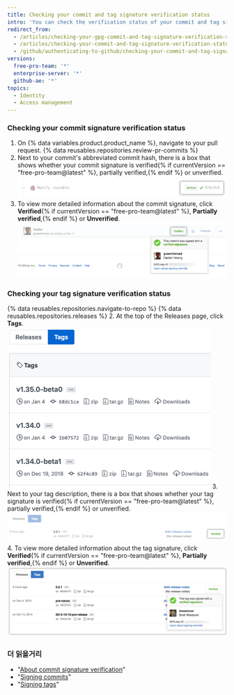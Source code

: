 ```yaml
---
title: Checking your commit and tag signature verification status
intro: 'You can check the verification status of your commit and tag signatures on {% data variables.product.product_name %}.'
redirect_from:
  - /articles/checking-your-gpg-commit-and-tag-signature-verification-status/
  - /articles/checking-your-commit-and-tag-signature-verification-status
  - /github/authenticating-to-github/checking-your-commit-and-tag-signature-verification-status
versions:
  free-pro-team: '*'
  enterprise-server: '*'
  github-ae: '*'
topics:
  - Identity
  - Access management
---
```


### Checking your commit signature verification status

1. On {% data variables.product.product_name %}, navigate to your pull request.
{% data reusables.repositories.review-pr-commits %}
3. Next to your commit's abbreviated commit hash, there is a box that shows whether your commit signature is verified{% if currentVersion == "free-pro-team@latest" %}, partially verified,{% endif %} or unverified. ![Signed commit](/assets/images/help/commits/gpg-signed-commit-verified-without-details.png)
4. To view more detailed information about the commit signature, click **Verified**{% if currentVersion == "free-pro-team@latest" %}, **Partially verified**,{% endif %} or **Unverified**. ![Verified signed commit](/assets/images/help/commits/gpg-signed-commit_verified_details.png)

### Checking your tag signature verification status

{% data reusables.repositories.navigate-to-repo %}
{% data reusables.repositories.releases %}
2. At the top of the Releases page, click **Tags**. ![Tags page](/assets/images/help/releases/tags-list.png)
3. Next to your tag description, there is a box that shows whether your tag signature is verified{% if currentVersion == "free-pro-team@latest" %}, partially verified,{% endif %} or unverified. ![verified tag signature](/assets/images/help/commits/gpg-signed-tag-verified.png)
4. To view more detailed information about the tag signature, click **Verified**{% if currentVersion == "free-pro-team@latest" %}, **Partially verified**,{% endif %} or **Unverified**. ![Verified signed tag](/assets/images/help/commits/gpg-signed-tag-verified-details.png)

### 더 읽을거리

- "[About commit signature verification](/articles/about-commit-signature-verification)"
- "[Signing commits](/articles/signing-commits)"
- "[Signing tags](/articles/signing-tags)"
